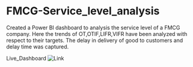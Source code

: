 # FMCG-Service_level_analysis
Created a Power BI dashboard to analysis the service level of a FMCG company. Here the trends of OT,OTIF,LIFR,VIFR have been analyzed with respect to their targets. The delay in delivery of good to customers and delay time was captured.

Live_Dashboard ![Link](https://app.powerbi.com/view?r=eyJrIjoiYmU5ZDgyYTQtMTNkYS00MDU2LTk3ZjUtYmFiM2JiYTkwZmY5IiwidCI6ImM2ZTU0OWIzLTVmNDUtNDAzMi1hYWU5LWQ0MjQ0ZGM1YjJjNCJ9)
